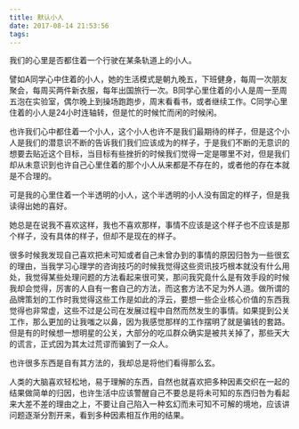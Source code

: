 ```yaml
---
title: 默认小人
date: 2017-08-14 21:53:56
tags:
---
```


我们的心里是否都住着一个行驶在某条轨道上的小人。

譬如A同学心中住着的小人，她的生活模式是朝九晚五，下班健身，每周一次朋友聚会，每周买两件新衣服，每年出国旅行一次。B同学心里住着的小人是周一至周五泡在实验室，偶尔晚上到操场跑跑步，周末看看书，或者继续工作。C同学心里住着的小人是24小时连轴转，但是忙的时候忙而闲的时候闲。

也许我们心中都住着一个小人，这个小人也许不是我们最期待的样子，但是这个小人是我们的潜意识不断的告诉我们我们应该成为的样子，于是我们不断的无意识的想要去贴近这个目标，当目标有些挫折的时候我们觉得一定是哪里不对，但是我们却从未意识到也许自己心里住着的那个小人从来都是不存在的，或者他的存在本就是不合理的。

可是我的心里住着一个半透明的小人，这个半透明的小人没有固定的样子，但是我读得出她的喜好。

她总是在说我不喜欢这样，我也不喜欢那样，事情不应该是这个样子也不应该是那个样子，没有具体的样子，但却不是现在的样子。

很多时候我发现自己喜欢把未可知或者自己未曾办到的事情的原因归咎为一些很玄的理由，当我学习心理学的咨询技巧的时候我觉得这些资讯技巧根本就没有什么用处，我觉得某些处理问题的方法看起来很可笑，那问我究竟什么是有效手段的时候我却会觉得，厉害的人自有一套自己的方法，而这套方法不足为外人道。做所谓的品牌策划的工作时我觉得这些工作是如此的浮云，要想一些企业核心价值的东西我觉得也非常虚，这些不过是公司在发展过程中自然而然发生的事情。如果提到公关工作，那么更加的让我嗤之以鼻，因为我感觉那样的工作摆明了就是骗钱的套路。但是有的时候想一想明星的公关，大部分的吃瓜群众确实是被共关掉了，那些天大的谎言，正式因为其太过荒谬而骗到了一众人。

也许很多东西是自有其方法的，我却总是将他们看得那么玄。

人类的大脑喜欢轻松地，易于理解的东西，自然也就喜欢把多种因素交织在一起的结果做简单的归因，也许生活中应该警醒自己不要总是将未可知的东西归咎为看起来大差不差的理由之上，不要让自己陷入一种玄幻而未可知不可解的境地，应该讲问题逐渐分割开来，看到多种因素相互作用的结果。
